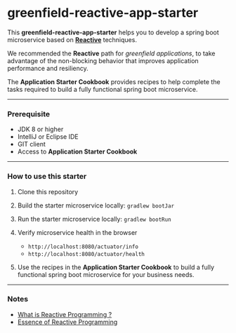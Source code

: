# **greenfield-reactive-app-starter**


This **greenfield-reactive-app-starter** helps you to develop a spring boot microservice based on [**Reactive**](https://blog.redelastic.com/what-is-reactive-programming-bc9fa7f4a7fc#reactive) techniques.

We recommended the **Reactive** path for _greenfield applications_, to take advantage of the non-blocking behavior that improves application performance and resiliency.

The **Application Starter Cookbook** provides recipes to help complete the tasks required to build a fully functional spring boot microservice.

---
### Prerequisite

- JDK 8 or higher
- IntelliJ or Eclipse IDE
- GIT client
- Access to **Application Starter Cookbook**

---

### How to use this starter

1. Clone this repository

1. Build the starter microservice locally: `gradlew bootJar`
  
1. Run the starter microservice locally: `gradlew bootRun`

1. Verify microservice health in the browser
   - `http://localhost:8080/actuator/info`
   - `http://localhost:8080/actuator/health`
 
1. Use the recipes in the  **Application Starter Cookbook** to build a fully functional spring boot microservice for your business needs.

---

### Notes
- [What is Reactive Programming ?](https://blog.redelastic.com/what-is-reactive-programming-bc9fa7f4a7fc)
- [Essence of Reactive Programming](https://www.scnsoft.com/blog/java-reactive-programming)